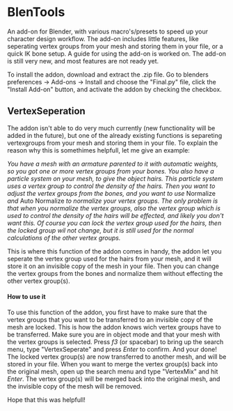 # BlenTools
An add-on for Blender, with various macro's/presets to speed up your character design workflow.
The add-on includes little features, like seperating vertex groups from your mesh and storing them in your file, or a quick IK bone setup. A guide for using the add-on is worked on. The add-on is still very new, and most features are not ready yet.



To install the addon, download and extract the .zip file. Go to blenders preferences -> Add-ons -> Install and choose the "Final.py" file, click the "Install Add-on" button, and activate the addon by checking the checkbox.


## VertexSeperation
The addon isn't able to do very much currently (new functionality will be added in the future), but one of the already existing functions is separeting vertexgroups from your mesh and storing them in your file. To explain the reason why this is somethimes helpfull, let me give an example:

*You have a mesh with an armature parented to it with automatic weights, so you got one or more vertex groups from your bones. 
You also have a particle system on your mesh, to give the object hairs. This particle system uses a vertex group to control the density of the hairs. 
Then you want to adjust the vertex groups from the bones, and you want to use* Normalize *and* Auto Normalize *to normalize your vertex groups. The only problem is that when you normalize the vertex groups, also the vertex group which is used to control the density of the hairs will be effected, and likely you don't want this. Of course you can lock the vertex group used for the hairs, then the locked group wil not change, but it is still used for the normal calculations of the other vertex groups.*

This is where this function of the addon comes in handy, the addon let you seperate the vertex group used for the hairs from your mesh, and it will store it on an invisible copy of the mesh in your file. Then you can change the vertex groups from the bones and normalize them without effecting the other vertex group(s).

#### How to use it
To use this function of the addon, you first have to make sure that the vertex groups that you want to be transferred to an invisible copy of the mesh are locked. This is how the addon knows wich vertex groups have to be transferred. Make sure you are in object mode and that your mesh with the vertex groups is selected. Press _f3_ (or spacebar) to bring up the search menu, type "VertexSeperate" and press _Enter_ to confirm. And your done! The locked vertex group(s) are now transferred to another mesh, and will be stored in your file. When you want to merge the vertex group(s) back into the original mesh, open up the search menu and type "VertexMix" and hit _Enter_. The vertex group(s) will be merged back into the original mesh, and the invisible copy of the mesh will be removed.

Hope that this was helpfull!
